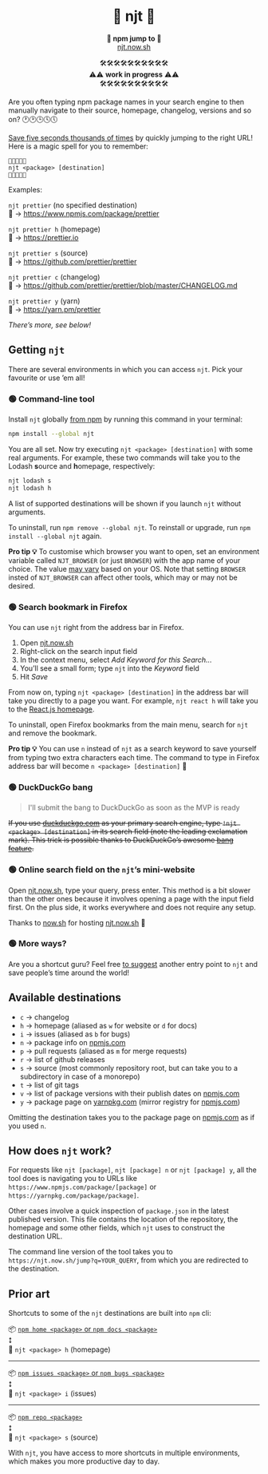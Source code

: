 <h1 align="center"> 🐸 njt 🐸</h1>

<p align="center">
<b>🐸 npm jump to 🐸</b><br/>
<a href="https://njt.now.sh/">njt.now.sh</a>
</p>

<p align="center">
🛠🛠🛠🛠🛠🛠🛠🛠🛠🛠<br/>
⚠️⚠️ <b>work in progress</b> ⚠️⚠️<br/>
🛠🛠🛠🛠🛠🛠🛠🛠🛠🛠
</p>

Are you often typing npm package names in your search engine to then manually navigate to their source, homepage, changelog, versions and so on? 🕐🕑🕒🕓🕔

[Save five seconds thousands of times](https://xkcd.com/1205/) by quickly jumping to the right URL!
Here is a magic spell for you to remember:

```
🐸✨🐸✨🐸
njt <package> [destination]
🐸✨🐸✨🐸
```

Examples:

`njt prettier` (no specified destination)  
🐸 → https://www.npmjs.com/package/prettier

`njt prettier h` (homepage)  
🐸 → https://prettier.io

`njt prettier s` (source)  
🐸 → https://github.com/prettier/prettier

`njt prettier c` (changelog)  
🐸 → https://github.com/prettier/prettier/blob/master/CHANGELOG.md

`njt prettier y` (yarn)  
🐸 → https://yarn.pm/prettier

_There’s more, see below!_

## Getting `njt`

There are several environments in which you can access `njt`.
Pick your favourite or use ’em all!

### 🟢 Command-line tool

Install `njt` globally [from npm](https://www.npmjs.com/package/njt) by running this command in your terminal:

```bash
npm install --global njt
```

You are all set.
Now try executing `njt <package> [destination]` with some real arguments.
For example, these two commands will take you to the Lodash **s**ource and **h**omepage, respectively:

```bash
njt lodash s
njt lodash h
```

A list of supported destinations will be shown if you launch `njt` without arguments.

To uninstall, run `npm remove --global njt`.
To reinstall or upgrade, run `npm install --global njt` again.

**Pro tip 💡** To customise which browser you want to open, set an environment variable called `NJT_BROWSER` (or just `BROWSER`) with the app name of your choice.
The value [may vary](https://www.npmjs.com/package/open#app) based on your OS.
Note that setting `BROWSER` insted of `NJT_BROWSER` can affect other tools, which may or may not be desired.

### 🟢 Search bookmark in Firefox

You can use `njt` right from the address bar in Firefox.

1.  Open [njt.now.sh](https://njt.now.sh)
1.  Right-click on the search input field
1.  In the context menu, select _Add Keyword for this Search..._
1.  You’ll see a small form; type `njt` into the _Keyword_ field
1.  Hit _Save_

From now on, typing `njt <package> [destination]` in the address bar will take you directly to a page you want.
For example, `njt react h` will take you to the [React.js homepage](https://reactjs.org/).

To uninstall, open Firefox bookmarks from the main menu, search for `njt` and remove the bookmark.

**Pro tip 💡** You can use `n` instead of `njt` as a search keyword to save yourself from typing two extra characters each time.
The command to type in Firefox address bar will become `n <package> [destination]` 🚀

### 🟢 DuckDuckGo bang

> I'll submit the bang to DuckDuckGo as soon as the MVP is ready

<s>If you use [duckduckgo.com](https://duckduckgo.com/) as your primary search engine, type `!njt <package> [destination]` in its search field (note the leading exclamation mark).
This trick is possible thanks to DuckDuckGo’s awesome [bang feature](https://duckduckgo.com/bang).</s>

### 🟢 Online search field on the `njt`’s mini-website

Open [njt.now.sh](https://njt.now.sh), type your query, press enter.
This method is a bit slower than the other ones because it involves opening a page with the input field first.
On the plus side, it works everywhere and does not require any setup.

Thanks to [now.sh](https://now.sh) for hosting [njt.now.sh](https://njt.now.sh) 💚

### 🟢 More ways?

Are you a shortcut guru?
Feel free [to suggest](https://github.com/kachkaev/njt/issues/new) another entry point to `njt` and save people’s time around the world!

## Available destinations

- `c` → changelog
- `h` → homepage (aliased as `w` for website or `d` for docs)
- `i` → issues (aliased as `b` for bugs)
- `n` → package info on [npmjs.com](https://www.npmjs.com/)
- `p` → pull requests (aliased as `m` for merge requests)
- `r` → list of github releases
- `s` → source (most commonly repository root, but can take you to a subdirectory in case of a monorepo)
- `t` → list of git tags
- `v` → list of package versions with their publish dates on [npmjs.com](https://www.npmjs.com/)
- `y` → package page on [yarnpkg.com](https://yarnpkg.com/) (mirror registry for [npmjs.com](https://www.npmjs.com/))

<!-- When updating, remember to reflect changes in src/cli/cli.js -->

Omitting the destination takes you to the package page on [npmjs.com](https://www.npmjs.com/) as if you used `n`.

## How does `njt` work?

For requests like `njt [package]`, `njt [package] n` or `njt [package] y`, all the tool does is navigating you to URLs like `https://www.npmjs.com/package/[package]` or `https://yarnpkg.com/package/package]`.

Other cases involve a quick inspection of `package.json` in the latest published version.
This file contains the location of the repository, the homepage and some other fields, which `njt` uses to construct the destination URL.

The command line version of the tool takes you to `https://njt.now.sh/jump?q=YOUR_QUERY`, from which you are redirected to the destination.

## Prior art

Shortcuts to some of the `njt` destinations are built into `npm` cli:

📦 [`npm home <package>` or `npm docs <package>`](https://docs.npmjs.com/cli/docs)  
⭥  
🐸 `njt <package> h` (homepage)

---

📦 [`npm issues <package>` or `npm bugs <package>`](https://docs.npmjs.com/cli/bugs)  
⭥  
🐸 `njt <package> i` (issues)

---

📦 [`npm repo <package>`](https://docs.npmjs.com/cli/repo)  
⭥  
🐸 `njt <package> s` (source)

With `njt`, you have access to more shortcuts in multiple environments, which makes you more productive day to day.
